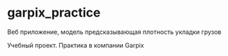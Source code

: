 # garpix_practice
Веб приложение, модель предсказывающая плотность укладки грузов

Учебный проект. Практика в компании Garpix
